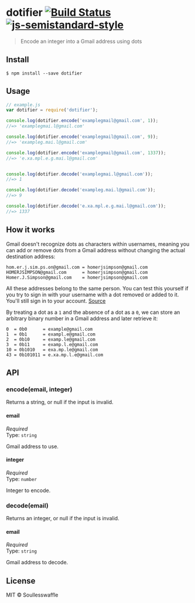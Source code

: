 # dotifier [![Build Status](https://img.shields.io/travis/SoullessWaffle/dotifier.svg?style=flat-square)](https://travis-ci.org/SoullessWaffle/dotifier)[![js-semistandard-style](https://img.shields.io/badge/code%20style-semistandard-brightgreen.svg?style=flat-square)](https://github.com/Flet/semistandard)

> Encode an integer into a Gmail address using dots


## Install

```
$ npm install --save dotifier
```


## Usage

```js
// example.js
var dotifier = require('dotifier');

console.log(dotifier.encode('examplegmail@gmail.com', 1));
//=> 'examplegmai.l@gmail.com'

console.log(dotifier.encode('examplegmail@gmail.com', 9));
//=> 'exampleg.mai.l@gmail.com'

console.log(dotifier.encode('examplegmail@gmail.com', 1337));
//=> 'e.xa.mpl.e.g.mai.l@gmail.com'


console.log(dotifier.decode('examplegmai.l@gmail.com'));
//=> 1

console.log(dotifier.decode('exampleg.mai.l@gmail.com'));
//=> 9

console.log(dotifier.decode('e.xa.mpl.e.g.mai.l@gmail.com'));
//=> 1337
```

## How it works

Gmail doesn't recognize dots as characters within usernames, meaning you can add or remove dots from a Gmail address without changing the actual destination address:
```
hom.er.j.sim.ps.on@gmail.com = homerjsimpson@gmail.com
HOMERJSIMPSON@gmail.com      = homerjsimpson@gmail.com
Homer.J.Simpson@gmail.com    = homerjsimpson@gmail.com
```
All these addresses belong to the same person. You can test this yourself if you try to sign in with your username with a dot removed or added to it. You'll still sign in to your account.
[Source](https://support.google.com/mail/answer/10313)

By treating a dot as a `1` and the absence of a dot as a `0`, we can store an arbitrary binary number in a Gmail address and later retrieve it:
```
0  = 0b0      = example@gmail.com
1  = 0b1      = exampl.e@gmail.com
2  = 0b10     = examp.le@gmail.com
3  = 0b11     = examp.l.e@gmail.com
10 = 0b1010   = exa.mp.le@gmail.com
43 = 0b101011 = e.xa.mp.l.e@gmail.com
```

## API

### encode(email, integer)

Returns a string, or null if the input is invalid.

#### email

*Required*  
Type: `string`

Gmail address to use.

#### integer

*Required*  
Type: `number`

Integer to encode.

### decode(email)

Returns an integer, or null if the input is invalid.

#### email

*Required*  
Type: `string`

Gmail address to decode.

## License

MIT © Soullesswaffle
